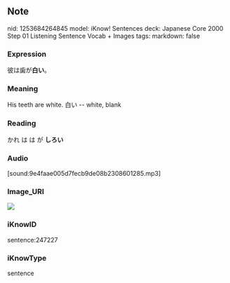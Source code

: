## Note
nid: 1253684264845
model: iKnow! Sentences
deck: Japanese Core 2000 Step 01 Listening Sentence Vocab + Images
tags: 
markdown: false

### Expression
<!DOCTYPE html>
<title></title>
彼は歯が<b>白い</b>。



### Meaning
His teeth are white.
白い -- white, blank

### Reading
<!DOCTYPE html>
<title></title>
かれ は は が <b>しろい</b>



### Audio
[sound:9e4faae005d7fecb9de08b2308601285.mp3]

### Image_URI
<!DOCTYPE html>
<title></title>
<img src="915fdca158035f1c2b8bcdc87d1cd9eb.jpg">



### iKnowID
sentence:247227

### iKnowType
sentence
